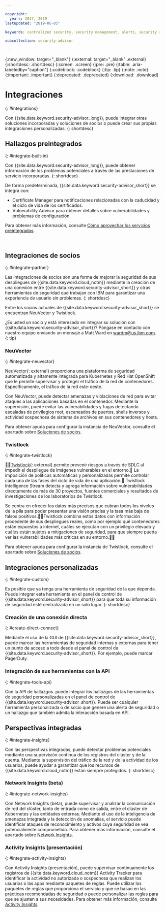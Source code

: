 ```yaml
---

copyright:
  years: 2017, 2019
lastupdated: "2019-06-05"

keywords: centralized security, security management, alerts, security risk, insights, threat detection

subcollection: security-advisor

---
```


{:new_window: target="_blank"}
{:external: target="_blank" .external}
{:shortdesc: .shortdesc}
{:screen: .screen}
{:pre: .pre}
{:table: .aria-labeledby="caption"}
{:codeblock: .codeblock}
{:tip: .tip}
{:note: .note}
{:important: .important}
{:deprecated: .deprecated}
{:download: .download}


# Integraciones
{: #integrations}

Con {{site.data.keyword.security-advisor_long}}, puede integrar otras soluciones incorporadas y soluciones de socios o puede crear sus propias integraciones personalizadas.
{: shortdesc}


## Hallazgos preintegrados
{: #integrate-built-in}

Con {{site.data.keyword.security-advisor_long}}, puede obtener información de los problemas potenciales a través de las prestaciones de servicio incorporadas.
{: shortdesc}


De forma predeterminada, {{site.data.keyword.security-advisor_short}} se integra con:

* Certificate Manager para notificaciones relacionadas con la caducidad y el ciclo de vida de los certificados.
* Vulnerability Advisor para obtener detalles sobre vulnerabilidades y problemas de configuración.

Para obtener más información, consulte [Cómo aprovechar los servicios preintegrados](/docs/services/security-advisor?topic=security-advisor-setup-services).

</br>

## Integraciones de socios
{: #integrate-partner}

Las integraciones de socios son una forma de mejorar la seguridad de sus despliegues de {{site.data.keyword.cloud_notm}} mediante la creación de una conexión entre {{site.data.keyword.security-advisor_short}} y otras herramientas de seguridad que trabajan con IBM para garantizar una experiencia de usuario sin problemas.
{: shortdesc}

Entre los socios actuales de {{site.data.keyword.security-advisor_short}} se encuentran NeuVector y Twistlock.

¿Es usted un socio y está interesado en integrar su solución con {{site.data.keyword.security-advisor_short}}? Póngase en contacto con nuestro equipo enviando un mensaje a Matt Ward en wardm@us.ibm.com.
{: tip}

### NeuVector
{: #integrate-neuvector}

[NeuVector](https://neuvector.com){: external} proporciona una plataforma de seguridad automatizada y altamente integrada para Kubernetes y Red Hat OpenShift que le permite supervisar y proteger el tráfico de la red de contenedores. Específicamente, el tráfico de la red este-oeste.

Con NeuVector, puede detectar amenazas y violaciones de red para evitar ataques a las aplicaciones basadas en el contenedor. Mediante la supervisión, puede evitar las vulnerabilidades y fugas detectando escaladas de privilegios root, escaneados de puertos, shells inversos y actividad sospechosa de sistema de archivos en sus contenedores y hosts.

Para obtener ayuda para configurar la instancia de NeuVector, consulte el apartado sobre [Soluciones de socios](/docs/services/security-advisor?topic=security-advisor-setup-partner#setup-neuvector).


### Twistlock
{: #integrate-twistlock}

[Twistlock](https://www.twistlock.com){: external} permite prevenir riesgos a través de SDLC al impedir el despliegue de imágenes vulnerables en el entorno. La imposición de políticas automáticas y personalizadas permite controlar cada una de las fases del ciclo de vida de una aplicación. Twistlock Intelligence Stream detecta y agrega información sobre vulnerabilidades directamente de más de 30 proyectos, fuentes comerciales y resultados de investigaciones de los laboratorios de Twistlock.

Se centra en ofrecer los datos más precisos que cubran todos los niveles de la pila para poder presentar una visión precisa y la tasa más baja de falsos positivos.Twistlock combina estos datos con información procedente de sus despliegues reales, como por ejemplo qué contenedores están expuestos a internet, cuáles se ejecutan con un privilegio elevado y cuáles están sujetos a mitigaciones de seguridad, para que siempre pueda ver las vulnerabilidades más críticas en su entorno.

Para obtener ayuda para configurar la instancia de Twistlock, consulte el apartado sobre [Soluciones de socios](/docs/services/security-advisor?topic=security-advisor-setup-partner#setup-twistlock).
</br>


## Integraciones personalizadas
{: #integrate-custom}

Es posible que ya tenga una herramienta de seguridad de la que dependa. Puede integrar esta herramienta en el panel de control de {{site.data.keyword.security-advisor_short}} para que toda su información de seguridad esté centralizada en un solo lugar.
{: shortdesc}

### Creación de una conexión directa
{: #create-direct-connect}

Mediante el uso de la GUI de {{site.data.keyword.security-advisor_short}}, puede marcar las herramientas de seguridad internas y externas para tener un punto de acceso a todo desde el panel de control de {{site.data.keyword.security-advisor_short}}. Por ejemplo, puede marcar PagerDuty.

### Integración de sus herramientas con la API
{: #integrate-tools-api}

Con la API de hallazgos. puede integrar los hallazgos de las herramientas de seguridad personalizadas en el panel de control de {{site.data.keyword.security-advisor_short}}. Puede ser cualquier herramienta personalizada o de socio que genere una alerta de seguridad o un hallazgo que también admita la interacción basada en API.

## Perspectivas integradas
{: #integrate-insights}

Con las perspectivas integradas, puede detectar problemas potenciales mediante una supervisión continua de los registros del clúster y de la cuenta. Mediante la supervisión del tráfico de la red y de la actividad de los usuarios, puede ayudar a garantizar que los recursos de {{site.data.keyword.cloud_notm}} están siempre protegidos.
{: shortdesc}

### Network Insights (beta)
{: #integrate-network-insights}

Con Network Insights (beta), puede supervisar y analizar la comunicación de red del clúster, tanto de entrada como de salida, entre el clúster de Kubernetes y las entidades externas. Mediante el uso de la inteligencia de amenazas integrada y la detección de anomalías, el servicio puede identificar ataques de reconocimiento y activos cuya seguridad se vea potencialmente comprometida. Para obtener más información, consulte el apartado sobre [Network Insights](/docs/services/security-advisor?topic=security-advisor-network).

### Activity Insights (presentación)
{: #integrate-activity-insights}

Con Activity Insights (presentación), puede supervisar continuamente los registros de {{site.data.keyword.cloud_notm}} Activity Tracker para identificar la actividad no autorizada o sospechosa que realizan los usuarios o las apps mediante paquetes de reglas. Puede utilizar los paquetes de reglas que proporciona el servicio y que se basan en las prácticas recomendadas de seguridad o puede personalizar las reglas para que se ajusten a sus necesidades. Para obtener más información, consulte [Activity Insights](/docs/services/security-advisor?topic=security-advisor-activity).
